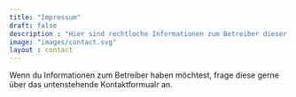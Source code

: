 ```yaml
---
title: "Impressum"
draft: false
description : "Hier sind rechtloche Informationen zum Betreiber dieser Seite"
image: "images/contact.svg"
layout : contact
---
```


Wenn du Informationen zum Betreiber haben möchtest, frage diese gerne über das untenstehende Kontaktformualr an.
